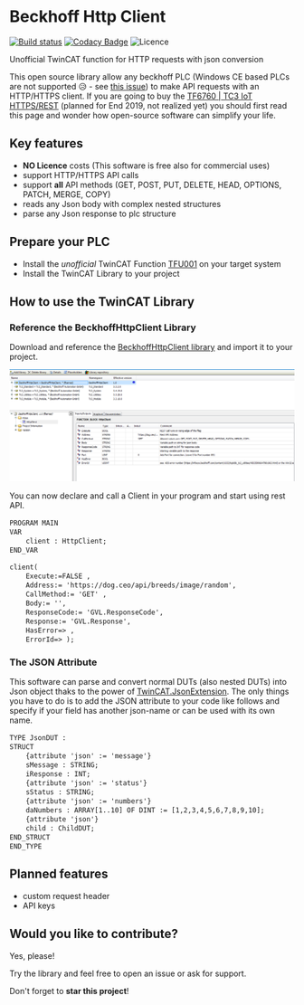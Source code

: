 Beckhoff Http Client
======
[![Build status](https://ci.appveyor.com/api/projects/status/bhsi49foyc8tnve2?svg=true)](https://ci.appveyor.com/project/fbarresi/beckhoffhttpclient)
[![Codacy Badge](https://api.codacy.com/project/badge/Grade/ce95394710b143ae861a60d6fc938d8c)](https://www.codacy.com/manual/fbarresi/BeckhoffHttpClient?utm_source=github.com&amp;utm_medium=referral&amp;utm_content=fbarresi/BeckhoffHttpClient&amp;utm_campaign=Badge_Grade)
![Licence](https://img.shields.io/github/license/fbarresi/Beckhoffhttpclient.svg)

Unofficial TwinCAT function for HTTP requests with json conversion

This open source library allow any beckhoff PLC (Windows CE based PLCs are not supported :disappointed_relieved: - see [this issue](https://github.com/fbarresi/BeckhoffHttpClient/issues/1#issuecomment-527231410)) to make API requests with an HTTP/HTTPS client.
If you are going to buy the [TF6760 | TC3 IoT HTTPS/REST](https://www.beckhoff.com.ph/default.asp?twincat/tf6760.htm) (planned for End 2019, not realized yet) you should first read this page and wonder how open-source software can simplify your life.

## Key features

- **NO Licence** costs (This software is free also for commercial uses)
- support HTTP/HTTPS API calls
- support **all** API methods (GET, POST, PUT, DELETE, HEAD, OPTIONS, PATCH, MERGE, COPY) 
- reads any Json body with complex nested structures
- parse any Json response to plc structure

## Prepare your PLC

- Install the _unofficial_ TwinCAT Function [TFU001](https://github.com/fbarresi/BeckhoffHttpClient/releases/latest) on your target system
- Install the TwinCAT Library to your project

## How to use the TwinCAT Library

### Reference the BeckhoffHttpClient Library

Download and reference the [BeckhoffHttpClient library](https://github.com/fbarresi/BeckhoffHttpClient/releases/latest) and import it to your project.

![](https://github.com/fbarresi/BeckhoffHttpClient/raw/master/doc/images/BeckhoffHttpClientLibrary.png)

You can now declare and call a Client in your program and start using rest API.

```
PROGRAM MAIN
VAR
	client : HttpClient;
END_VAR
```
```
client(
	Execute:=FALSE , 
	Address:= 'https://dog.ceo/api/breeds/image/random', 
	CallMethod:= 'GET' , 
	Body:= '', 
	ResponseCode:= 'GVL.ResponseCode', 
	Response:= 'GVL.Response',  
	HasError=> , 
	ErrorId=> );
```

### The JSON Attribute

This software can parse and convert normal DUTs (also nested DUTs) into Json object thaks to the power of [TwinCAT.JsonExtension](https://github.com/fbarresi/TwinCAT.JsonExtension).
The only things you have to do is to add the JSON attribute to your code like follows and specify if your field has another json-name or can be used with its own name.

```
TYPE JsonDUT :
STRUCT
	{attribute 'json' := 'message'}
	sMessage : STRING;
	iResponse : INT;
	{attribute 'json' := 'status'}
	sStatus : STRING;
	{attribute 'json' := 'numbers'}
	daNumbers : ARRAY[1..10] OF DINT := [1,2,3,4,5,6,7,8,9,10];
	{attribute 'json'}
	child : ChildDUT;
END_STRUCT
END_TYPE
```

## Planned features

- custom request header
- API keys

## Would you like to contribute?

Yes, please!

Try the library and feel free to open an issue or ask for support. 

Don't forget to **star this project**! 

